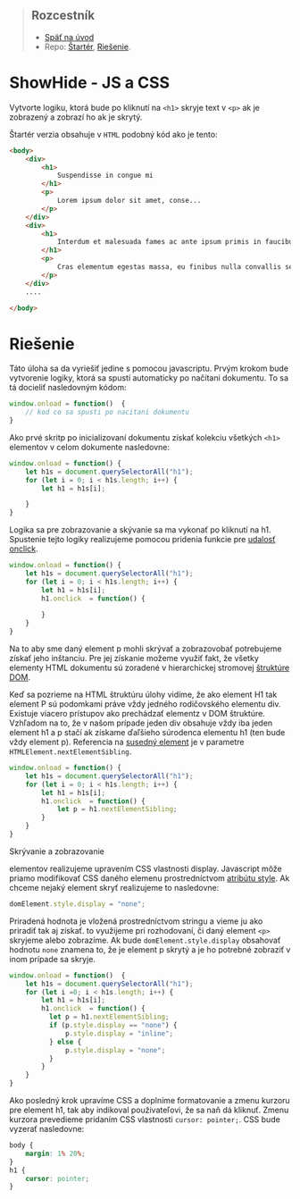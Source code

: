 > ## Rozcestník
> - [Späť na úvod](../../README.md)
> - Repo: [Štartér](/../../tree/starter/showhide), [Riešenie](/../../tree/main/showhide).

# ShowHide - JS a CSS

Vytvorte logiku, ktorá bude po kliknutí na `<h1>` skryje text v `<p>` ak je zobrazený a zobrazí ho
ak je skrytý.

Štartér verzia obsahuje v `HTML` podobný kód ako je tento:
```html
<body>
    <div>
        <h1>
            Suspendisse in congue mi
        </h1>
        <p>
            Lorem ipsum dolor sit amet, conse...
        </p>
    </div>
    <div>
        <h1>
            Interdum et malesuada fames ac ante ipsum primis in faucibus
        </h1>
        <p>
            Cras elementum egestas massa, eu finibus nulla convallis se...
        </p>
    </div>
    ....

</body>
```

# Riešenie

Táto úloha sa da vyriešiť jedine s pomocou javascriptu. Prvým krokom bude vytvorenie logiky, ktorá sa spustí automaticky
po načítani dokumentu. To sa tá docieliť nasledovným kódom:

```javascript
window.onload = function()  {
    // kod co sa spusti po nacitani dokumentu    
}
```

Ako prvé skritp po inicializovaní dokumentu získať kolekciu všetkých `<h1>` elementov v celom dokumente nasledovne:

```javascript
window.onload = function() {
    let h1s = document.querySelectorAll("h1");
    for (let i = 0; i < h1s.length; i++) {
        let h1 = h1s[i];

    }
}
```

Logika sa pre zobrazovanie a skývanie sa ma vykonať po kliknutí na h1. Spustenie tejto logiky realizujeme pomocou
pridenia funkcie pre [udalosť onclick](https://www.w3schools.com/jsref/event_onclick.asp).

```javascript
window.onload = function() {
    let h1s = document.querySelectorAll("h1");
    for (let i = 0; i < h1s.length; i++) {
        let h1 = h1s[i];
        h1.onclick  = function() { 
            
        }
    }
}
```

Na to aby sme daný element p mohli skrývať a zobrazovobať potrebujeme získať jeho inštanciu. Pre jej získanie možeme
využiť fakt, že všetky elementy HTML dokumentu sú zoradené v hierarchickej stromovej [štruktúre DOM](https://developer.mozilla.org/en-US/docs/Web/API/Document_Object_Model/Introduction).

Keď sa pozrieme na HTML štruktúru úlohy vidíme, že ako element H1 tak element P sú podomkami práve vždy jedného
rodičovského elementu div. Existuje viacero prístupov ako prechádzať elementz v DOM štruktúre. Vzhľadom na to, že v našom
prípade jeden div obsahuje vždy iba jeden element h1 a p stačí ak získame ďaľšieho súrodenca elementu h1 (ten bude vždy
element p). Referencia na [susedný element](https://developer.mozilla.org/en-US/docs/Web/API/Element/nextElementSibling)
je v parametre `HTMLElement.nextElementSibling`.

```javascript
window.onload = function() {
    let h1s = document.querySelectorAll("h1");
    for (let i = 0; i < h1s.length; i++) {
        let h1 = h1s[i];
        h1.onclick  = function() {
            let p = h1.nextElementSibling;
        }
    }
}
```

Skrývanie a zobrazovanie <p> elementov realizujeme upravením CSS vlastnosti display. Javascript môže priamo modifikovať
CSS daného elemenu prostredníctvom [atribútu style](https://www.w3schools.com/jsref/prop_html_style.asp).
Ak chceme nejaký element skryť realizujeme to nasledovne:

```javascript
domElement.style.display = "none";
```

Priradená hodnota je vložená prostredníctvom stringu a vieme ju ako priradiť tak aj získať. to využijeme pri rozhodovaní,
či daný element `<p>` skryjeme alebo zobrazíme. Ak bude `domElement.style.display` obsahovať hodnotu `none` znamena to,
že je element p skrytý a je ho potrebné zobraziť v inom prípade sa skryje.

```javascript
window.onload = function()  {
    let h1s = document.querySelectorAll("h1");
    for (let i =0; i < h1s.length; i++) {
        let h1 = h1s[i];
        h1.onclick  = function() {
          let p = h1.nextElementSibling;
          if (p.style.display == "none") {
              p.style.display = "inline";
          } else {
              p.style.display = "none";
          }
        }
    }
}
```

Ako posledný krok upravíme CSS a doplníme formatovanie a zmenu kurzoru pre element h1, tak aby indikoval použivateľovi,
že sa naň dá kliknuť. Zmenu kurzora prevedieme pridaním CSS vlastnosti `cursor: pointer;`. CSS bude vyzerať nasledovne:

```css
body {
    margin: 1% 20%;
}
h1 {
    cursor: pointer;
}
```